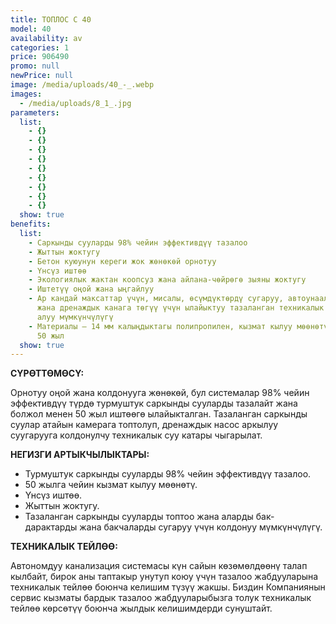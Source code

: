 ```yaml
---
title: ТОПЛОС С 40
model: 40
availability: av
categories: 1
price: 906490
promo: null
newPrice: null
image: /media/uploads/40_-_.webp
images:
  - /media/uploads/8_1_.jpg
parameters:
  list:
    - {}
    - {}
    - {}
    - {}
    - {}
    - {}
    - {}
    - {}
    - {}
  show: true
benefits:
  list:
    - Саркынды сууларды 98% чейин эффективдүү тазалоо
    - Жыттын жоктугу
    - Бетон куюунун кереги жок жөнөкөй орнотуу
    - Үнсүз иштөө
    - Экологиялык жактан коопсуз жана айлана-чөйрөгө зыяны жоктугу
    - Иштетүү оңой жана ыңгайлуу
    - Ар кандай максаттар үчүн, мисалы, өсүмдүктөрдү сугаруу, автоунааларды жуу
      жана дренаждык канага төгүү үчүн ылайыктуу тазаланган техникалык сууну
      алуу мүмкүнчүлүгү
    - Материалы – 14 мм калыңдыктагы полипропилен, кызмат кылуу мөөнөтү кеминде
      50 жыл
  show: true
---
```



**СҮРӨТТӨМӨСҮ:**

Орнотуу оңой жана колдонууга жөнөкөй, бул системалар 98% чейин эффективдүү түрдө турмуштук саркынды сууларды тазалайт жана болжол менен 50 жыл иштөөгө ылайыкталган.
Тазаланган саркынды суулар атайын камерага топтолуп, дренаждык насос аркылуу суугарууга колдонулчу техникалык суу катары чыгарылат.

**НЕГИЗГИ АРТЫКЧЫЛЫКТАРЫ:**

* Турмуштук саркынды сууларды 98% чейин эффективдүү тазалоо.
* 50 жылга чейин кызмат кылуу мөөнөтү.
* Үнсүз иштөө.
* Жыттын жоктугу.
* Тазаланган саркынды сууларды топтоо жана аларды бак-дарактарды жана бакчаларды сугаруу үчүн колдонуу мүмкүнчүлүгү.

**ТЕХНИКАЛЫК ТЕЙЛӨӨ:**

Автономдуу канализация системасы күн сайын көзөмөлдөөнү талап кылбайт, бирок аны таптакыр унутуп коюу үчүн тазалоо жабдууларына техникалык тейлөө боюнча келишим түзүү жакшы. Биздин Компаниянын сервис кызматы бардык тазалоо жабдууларыбызга толук техникалык тейлөө көрсөтүү боюнча жылдык келишимдерди сунуштайт.
